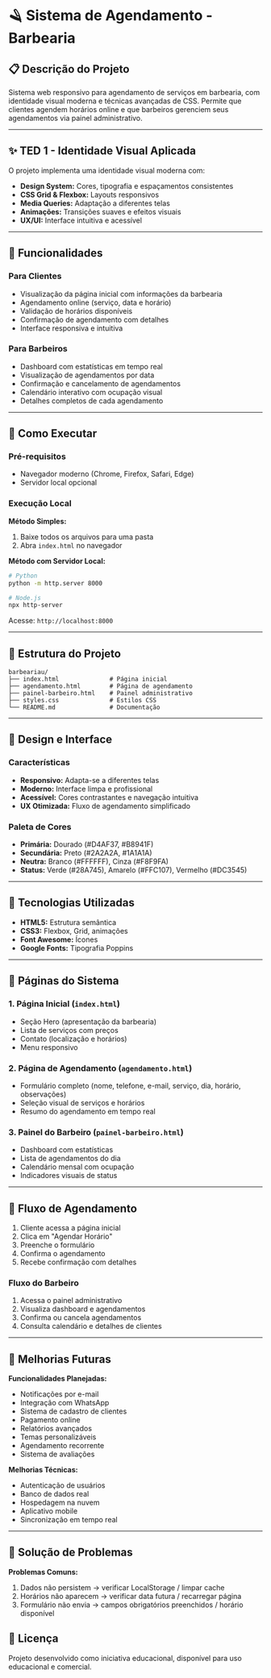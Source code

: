 

# 🪒 Sistema de Agendamento - Barbearia

## 📋 Descrição do Projeto

Sistema web responsivo para agendamento de serviços em barbearia, com identidade visual moderna e técnicas avançadas de CSS.
Permite que clientes agendem horários online e que barbeiros gerenciem seus agendamentos via painel administrativo.

---

## ✨ TED 1 - Identidade Visual Aplicada

O projeto implementa uma identidade visual moderna com:

* **Design System:** Cores, tipografia e espaçamentos consistentes
* **CSS Grid & Flexbox:** Layouts responsivos
* **Media Queries:** Adaptação a diferentes telas
* **Animações:** Transições suaves e efeitos visuais
* **UX/UI:** Interface intuitiva e acessível

---

## 🎯 Funcionalidades

### Para Clientes

* Visualização da página inicial com informações da barbearia
* Agendamento online (serviço, data e horário)
* Validação de horários disponíveis
* Confirmação de agendamento com detalhes
* Interface responsiva e intuitiva

### Para Barbeiros

* Dashboard com estatísticas em tempo real
* Visualização de agendamentos por data
* Confirmação e cancelamento de agendamentos
* Calendário interativo com ocupação visual
* Detalhes completos de cada agendamento

---

## 🚀 Como Executar

### Pré-requisitos

* Navegador moderno (Chrome, Firefox, Safari, Edge)
* Servidor local opcional

### Execução Local

**Método Simples:**

1. Baixe todos os arquivos para uma pasta
2. Abra `index.html` no navegador

**Método com Servidor Local:**

```bash
# Python
python -m http.server 8000

# Node.js
npx http-server
```

Acesse: `http://localhost:8000`

---

## 📁 Estrutura do Projeto

```
barbeariau/
├── index.html              # Página inicial
├── agendamento.html        # Página de agendamento
├── painel-barbeiro.html    # Painel administrativo
├── styles.css              # Estilos CSS
└── README.md               # Documentação
```

---

## 🎨 Design e Interface

### Características

* **Responsivo:** Adapta-se a diferentes telas
* **Moderno:** Interface limpa e profissional
* **Acessível:** Cores contrastantes e navegação intuitiva
* **UX Otimizada:** Fluxo de agendamento simplificado

### Paleta de Cores

* **Primária:** Dourado (#D4AF37, #B8941F)
* **Secundária:** Preto (#2A2A2A, #1A1A1A)
* **Neutra:** Branco (#FFFFFF), Cinza (#F8F9FA)
* **Status:** Verde (#28A745), Amarelo (#FFC107), Vermelho (#DC3545)

---

## 🔧 Tecnologias Utilizadas

* **HTML5:** Estrutura semântica
* **CSS3:** Flexbox, Grid, animações
* **Font Awesome:** Ícones
* **Google Fonts:** Tipografia Poppins

---

## 📱 Páginas do Sistema

### 1. Página Inicial (`index.html`)

* Seção Hero (apresentação da barbearia)
* Lista de serviços com preços
* Contato (localização e horários)
* Menu responsivo

### 2. Página de Agendamento (`agendamento.html`)

* Formulário completo (nome, telefone, e-mail, serviço, dia, horário, observações)
* Seleção visual de serviços e horários
* Resumo do agendamento em tempo real

### 3. Painel do Barbeiro (`painel-barbeiro.html`)

* Dashboard com estatísticas
* Lista de agendamentos do dia
* Calendário mensal com ocupação
* Indicadores visuais de status

---

## 🔄 Fluxo de Agendamento

1. Cliente acessa a página inicial
2. Clica em "Agendar Horário"
3. Preenche o formulário
4. Confirma o agendamento
5. Recebe confirmação com detalhes

### Fluxo do Barbeiro

1. Acessa o painel administrativo
2. Visualiza dashboard e agendamentos
3. Confirma ou cancela agendamentos
4. Consulta calendário e detalhes de clientes

---

## 🎯 Melhorias Futuras

**Funcionalidades Planejadas:**

* Notificações por e-mail
* Integração com WhatsApp
* Sistema de cadastro de clientes
* Pagamento online
* Relatórios avançados
* Temas personalizáveis
* Agendamento recorrente
* Sistema de avaliações

**Melhorias Técnicas:**

* Autenticação de usuários
* Banco de dados real
* Hospedagem na nuvem
* Aplicativo mobile
* Sincronização em tempo real

---

## 🐛 Solução de Problemas

**Problemas Comuns:**

1. Dados não persistem → verificar LocalStorage / limpar cache
2. Horários não aparecem → verificar data futura / recarregar página
3. Formulário não envia → campos obrigatórios preenchidos / horário disponível

## 📄 Licença

Projeto desenvolvido como iniciativa educacional, disponível para uso educacional e comercial.

